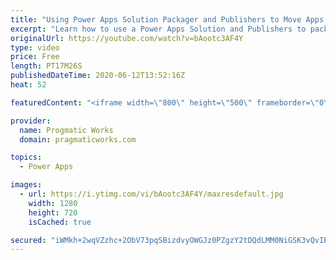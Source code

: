 ```yaml
---
title: "Using Power Apps Solution Packager and Publishers to Move Apps to New Environments"
excerpt: "Learn how to use a Power Apps Solution and Publishers to package a Common Data Services (CDS) set of objects and apps to a new environment.  Learn about creating a new solution, creating your entities and app inside the solution, and then how to package the solution up and import. Also, learn about the"
originalUrl: https://youtube.com/watch?v=bAootc3AF4Y
type: video
price: Free
length: PT17M26S
publishedDateTime: 2020-06-12T13:52:16Z
heat: 52

featuredContent: "<iframe width=\"800\" height=\"500\" frameborder=\"0\" src=\"https://www.youtube.com/embed/bAootc3AF4Y\" allow=\"accelerometer; autoplay; encrypted-media; gyroscope; picture-in-picture\" allowfullscreen></iframe>"

provider:
  name: Progmatic Works
  domain: pragmaticworks.com

topics:
  - Power Apps

images:
  - url: https://i.ytimg.com/vi/bAootc3AF4Y/maxresdefault.jpg
    width: 1280
    height: 720
    isCached: true

secured: "iWMkh+2wqVZzhc+2ObV73pqSBizdvyOWGJz0PZgzY2tDQdLMM0NiGSK3vQvIBMoopEjs9wlyrtEssdaZvEgDxCcNBo68yaDwdc7mU7IhQjpMhpZ5O9/pzfiVv8IrtKefycK02fwDCrST9iVwD21b3VUNfYPzFNvENTU5PHyNrvuTdffU0E/JvXm4mAS7qFHruzlWBpMS9J7jLO5DQtdnjls5Ijmn4tnEp8URwp9Ninm+OMiIcxU68LRL0aokQfradozOou8hQjjwh5IfrSsdMMtA5wrcYioa/61sruavUdiKsGMSByeP62BrUs9nN7VCyP7zKdPZcsu3FzxL3FNUM6pHNG6n9NU8eg/xWGkE2eGKMeFNWyy1Nkg11xMIOOfm5gHssrWFH1VWIiNkXQ7NZsIFE7WM1AXar//7Xuj/19Q=;UNopn8y9zwtcXq25dGQp4w=="
---
```


